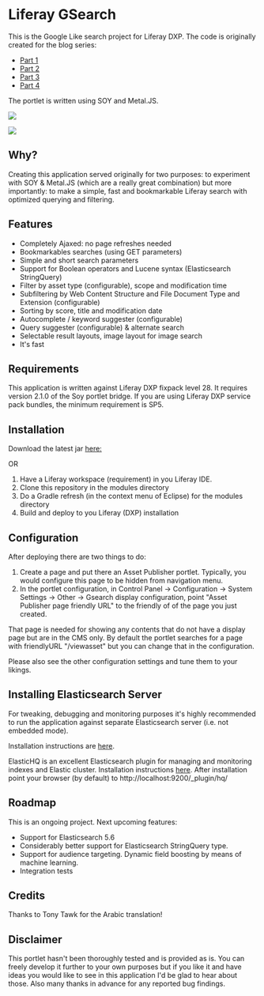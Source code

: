 # Liferay GSearch

This is the Google Like search project for Liferay DXP. The code is originally created for the blog series:

 * [Part 1](https://web.liferay.com/web/petteri.karttunen/blog/-/blogs/creating-a-google-like-search)
 * [Part 2](https://web.liferay.com/web/petteri.karttunen/blog/-/blogs/creating-a-google-like-search-part-ii-filter-by-structure-and-document-type)
 * [Part 3](https://web.liferay.com/web/petteri.karttunen/blog/-/blogs/creating-a-google-like-search-part-iii-autocompletion-suggestions)
 * [Part 4](https://web.liferay.com/web/petteri.karttunen/blog/-/blogs/creating-a-google-like-search-part-iv-query-tuning-and-lucene-syntax)

The portlet is written using SOY and Metal.JS. 

![](https://web.liferay.com/documents/78288332/0/gsearch-blog-part2.gif/5a55c403-7ead-491b-b583-5881f7786684?t=1509349505916)


![](https://web.liferay.com/documents/78288332/0/gsearch-blog-part3-22.gif/1aff17ed-b92d-4286-905e-7592616b14ca?t=1509366661107)

## Why?
Creating this application served originally for two purposes: to experiment with SOY & Metal.JS (which are a really great combination) but more importantly: to make a simple, fast and bookmarkable Liferay search with optimized querying and filtering. 

## Features

* Completely Ajaxed: no page refreshes needed
* Bookmarkables searches (using GET parameters)
* Simple and short search parameters
* Support for Boolean operators and Lucene syntax (Elasticsearch StringQuery)
* Filter by asset type (configurable), scope and modification time
* Subfiltering by Web Content Structure and File Document Type and Extension (configurable)
* Sorting by score, title and modification date
* Autocomplete / keyword suggester (configurable)
* Query suggester (configurable) & alternate search
* Selectable result layouts, image layout for image search
* It's fast

## Requirements
This application is written against Liferay DXP fixpack level 28. It requires version 2.1.0 of the Soy portlet bridge.
If you are using Liferay DXP service pack bundles, the minimum requirement is SP5.

## Installation

Download the latest jar [here:](https://github.com/peerkar/liferay-gsearch/tree/master/gsearch-web/latest)

OR

1. Have a Liferay workspace (requirement) in you Liferay IDE. 
2. Clone this repository in the modules directory
3. Do a Gradle refresh (in the context menu of Eclipse) for the modules directory
4. Build and deploy to you Liferay (DXP) installation

## Configuration
After deploying there are two things to do:
1. Create a page and put there an Asset Publisher portlet. Typically, you would configure this page to be hidden from navigation menu.
2. In the portlet configuration, in Control Panel -> Configuration -> System Settings -> Other -> Gsearch display configuration, point "Asset Publisher page friendly URL" to the friendly of of the page you just created.

That page is needed for showing any contents that do not have a display page but are in the CMS only. By default the portlet searches for a page with friendlyURL "/viewasset" but you can change that in the  configuration.

Please also see the other configuration settings and tune them to your likings.

## Installing Elasticsearch Server
For tweaking, debugging and monitoring purposes it's highly recommended to run the application against separate Elasticsearch server (i.e. not embedded mode).

Installation instructions are [here](https://dev.liferay.com/discover/deployment/-/knowledge_base/7-0/installing-elasticsearch).

ElasticHQ is an excellent Elasticsearch plugin for managing and monitoring indexes and Elastic cluster. Installation instructions [here](http://www.elastichq.org/support_plugin.html). After installation point your browser (by default) to http://localhost:9200/_plugin/hq/

## Roadmap
This is an ongoing project. Next upcoming features:

 * Support for Elasticsearch 5.6
 * Considerably better support for Elasticsearch StringQuery type.
 * Support for audience targeting. Dynamic field boosting by means of machine learning.
 * Integration tests


## Credits
Thanks to Tony Tawk for the Arabic translation!

## Disclaimer
This portlet hasn't been thoroughly tested and is provided as is. You can freely develop it further to your own purposes but if you like it and have ideas you would like to see in this application I'd be glad to hear about those. Also many thanks in advance for any reported bug findings.
	


